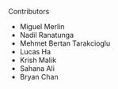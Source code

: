 Contributors
- Miguel Merlin
- Nadil Ranatunga
- Mehmet Bertan Tarakcioglu
- Lucas Ha
- Krish Malik
- Sahana Ali 
- Bryan Chan